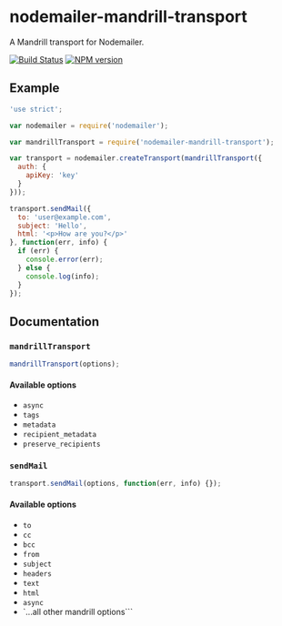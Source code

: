 # nodemailer-mandrill-transport

A Mandrill transport for Nodemailer.

[![Build Status](https://travis-ci.org/RebelMail/nodemailer-mandrill-transport.svg?branch=sm-readme)](https://travis-ci.org/RebelMail/nodemailer-mandrill-transport)
[![NPM version](https://badge.fury.io/js/nodemailer-mandrill-transport.png)](http://badge.fury.io/js/nodemailer-mandrill-transport)

## Example

```javascript
'use strict';

var nodemailer = require('nodemailer');

var mandrillTransport = require('nodemailer-mandrill-transport');

var transport = nodemailer.createTransport(mandrillTransport({
  auth: {
    apiKey: 'key'
  }
}));

transport.sendMail({
  to: 'user@example.com',
  subject: 'Hello',
  html: '<p>How are you?</p>'
}, function(err, info) {
  if (err) {
    console.error(err);
  } else {
    console.log(info);
  }
});
```

## Documentation

### `mandrillTransport`

```javascript
mandrillTransport(options);
```

#### Available options

+ `async`
+ `tags`
+ `metadata`
+ `recipient_metadata`
+ `preserve_recipients`

### `sendMail`

```javascript
transport.sendMail(options, function(err, info) {});
```

#### Available options

+ `to`
+ `cc`
+ `bcc`
+ `from`
+ `subject`
+ `headers`
+ `text`
+ `html`
+ `async`
+ `...all other mandrill options```


